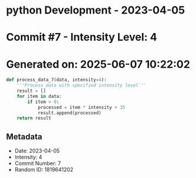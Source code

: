 ﻿# python Development - 2023-04-05
# Commit #7 - Intensity Level: 4
# Generated on: 2025-06-07 10:22:02
```python
def process_data_7(data, intensity=4):
    '''Process data with specified intensity level'''
    result = []
    for item in data:
        if item > 0:
            processed = item * intensity + 35
            result.append(processed)
    return result
```
## Metadata
- Date: 2023-04-05
- Intensity: 4
- Commit Number: 7
- Random ID: 1819641202
